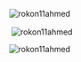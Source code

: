 <p align="left"> <img src="https://komarev.com/ghpvc/?username=rokon11ahmed&label=Profile%20views&color=0e75b6&style=flat" alt="rokon11ahmed" /> </p>

<p align="center">
<p>&nbsp;<img align="center" src="https://github-readme-stats.vercel.app/api?username=rokon11ahmed&show_icons=true&locale=en" alt="rokon11ahmed" /></p>

<p><img align="center" src="https://github-readme-streak-stats.herokuapp.com/?user=rokon11ahmed&" alt="rokon11ahmed" /></p>
</p>
